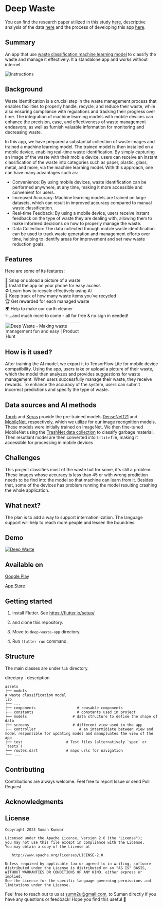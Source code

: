 # Deep Waste
You can find the research paper utilized in this study [here](https://www.aimspress.com/article/doi/10.3934/ctr.2023008), descriptive analysis of the data [here](https://colab.research.google.com/drive/1JPwI75T_PMlTITO3tDmIhGEVsIREnGHa?usp=sharing) and the process of developing this app [here](https://medium.com/@sumn2u/deep-learning-approach-to-manage-household-waste-via-mobile-app-4186292b266b).

## Summary

An app that use [waste classification machine learning model](https://colab.research.google.com/drive/1yWqc8TRS0I21RdfHLPRTQIs37ANOx-Uq) to classify the waste and manage it effectively. It a standalone app and works without internet.

<img alt="Instructions"  src="./app_banner.png">

## Background
Waste identification is a crucial step in the waste management process that enables facilities to properly handle, recycle, and reduce their waste, while also ensuring compliance with regulations and tracking their progress over time. The integration of machine learning models with mobile devices can enhance the precision, ease, and effectiveness of waste management endeavors, as well as furnish valuable information for monitoring and decreasing waste.

In this app,  we have prepared a substantial collection of waste images and trained a machine learning model. The trained model is then installed on a mobile device, enabling real-time waste identification. By simply capturing an image of the waste with their mobile device, users can receive an instant classification of the waste into categories such as paper, plastic, glass, metal, and more, via the machine learning model.
With this approach, one can have many advantages such as:
- Convenience: By using mobile devices, waste identification can be performed anywhere, at any time, making it more accessible and convenient for users.
- Increased Accuracy: Machine learning models are trained on large datasets, which can result in improved accuracy compared to manual waste classification.
- Real-time Feedback: By using a mobile device, users receive instant feedback on the type of waste they are dealing with, allowing them to make informed decisions on how to properly manage the waste.
- Data Collection: The data collected through mobile waste identification can be used to track waste generation and management efforts over time, helping to identify areas for improvement and set new waste reduction goals.

## Features 
Here are some of its features:

📸 Snap or upload a picture of a waste <br>
📱 Install the app on your phone for easy access <br>
♻️ Learn how to recycle effectively using AI <br>
🥤 Keep track of how many waste items you've recycled<br>
🏆 Get rewarded for each managed waste <br>
🌍 Help to make our earth cleaner <br>
✨...and much more to come - all for free & no sign in needed!<br>

<a href="https://www.producthunt.com/posts/deep-waste?utm_source=badge-featured&utm_medium=badge&utm_souce=badge-deep&#0045;waste" target="_blank"><img src="https://api.producthunt.com/widgets/embed-image/v1/featured.svg?post_id=379129&theme=neutral" alt="Deep&#0032;Waste - Making&#0032;waste&#0032;management&#0032;fun&#0032;and&#0032;easy&#0032;&#0032; | Product Hunt" style="width: 250px; height: 54px;" width="250" height="54" /></a>

## How is it used?

After training the AI model, we export it to TensorFlow Lite for mobile device compatibility. Using the app, users take or upload a picture of their waste, which the model then analyzes and provides suggestions for waste management. When users successfully manage their waste, they receive rewards. To enhance the accuracy of the system, users can submit incorrect predictions and specify the type of waste.
## Data sources and AI methods
[Torch](https://pytorch.org) and [Keras](https://keras.io/api/applications/#mobilenet) provide the pre-trained models [DenseNet121](https://keras.io/api/applications/densenet/#densenet121-function) and [MobileNet](https://keras.io/api/applications/mobilenet/), respectively, which we utilize for our image recognition models. These models were initially trained on ImageNet. We then fine-tuned MobileNet using the [TrashNet data collection](https://github.com/garythung/trashnet) to classify garbage material.
Then resutlant model are then converted into `tflite` file, making it accessible for processing in mobile devices

## Challenges
This project classifies most of the waste but for some, it's still a problem. These images whose accuracy is less than 45 or with wrong prediction needs to be find into the model so that machine can learn from it. Besides that, some of the devices has problem running the model resulting crashing the whole application.

## What next?
The plan is to add a way to support internationlization. The language support will help to reach more people and lessen the boundries. 
## Demo
[![Deep Waste](https://img.youtube.com/vi/9hKCymDleco/0.jpg)](https://www.youtube.com/watch?v=9hKCymDleco "Deep Waste")

## Available on 
[Google Play](https://play.google.com/store/apps/details?id=com.hai.deep_waste)

[App Store](https://apps.apple.com/app/deep-waste-ai/id6445863514?platform=iphone)
## Getting started
1. Install Flutter. See https://flutter.io/setup/

2. and clone this repository.
3. Move to `deep-waste-app` directory.
4. Run `flutter run` command.

## Structure
The main classes are under `lib` directory.

directory | description

    assets
    ├── models
    # waste classification model
    lib
    ├── ...
    ├── components                   # reusable components
    ├── constants                    # constants used in project
    ├── models                     # data structure to define the shape of data
    ├── screens                    # different view used in the app
    ├── controller                    # an intermidiate between view and model responsible for updating model and manupluates the view of the app    
    ├── test                    # Test files (alternatively `spec` or `tests`)
    └── routes.dart             # maps urls for navigation
    └── ...



## Contributing

Contributions are always welcome. Feel free to report Issue or send Pull Request.

## Acknowledgments

## License
```
Copyright 2023 Suman Kunwar

Licensed under the Apache License, Version 2.0 (the "License");
you may not use this file except in compliance with the License.
You may obtain a copy of the License at

   http://www.apache.org/licenses/LICENSE-2.0

Unless required by applicable law or agreed to in writing, software
distributed under the License is distributed on an "AS IS" BASIS,
WITHOUT WARRANTIES OR CONDITIONS OF ANY KIND, either express or implied.
See the License for the specific language governing permissions and
limitations under the License.
```
Feel free to reach out to us at sumn2u@gmail.com, to Suman directly if you have any questions or feedback! Hope you find this useful 💜
